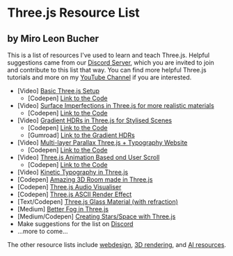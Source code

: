 # Three.js Resource List
## by Miro Leon Bucher
This is a list of resources I've used to learn and teach Three.js. Helpful suggestions came from our [Discord Server](), which you are invited to join and contribute to this list that way. You can find more helpful Three.js tutorials and more on my [YouTube Channel]() if you are interested.

- [Video] [Basic Three.js Setup](https://youtu.be/l7zkOM4FvZQ?si=EWQt5eghRyTMwoT5)
    - [Codepen] [Link to the Code]()
- [Video] [Surface Imperfections in Three.js for more realistic materials](https://youtu.be/6x6h9ALZ_-Q?si=FbegDK3aWvOX57aL)
    - [Codepen] [Link to the Code]()
- [Video] [Gradient HDRs in Three.js for Stylised Scenes](https://youtu.be/Muq-VpaPzoE?si=NFy4plzurFrZ-xWY)
    - [Codepen] [Link to the Code]()
    - [Gumroad] [Link to the Gradient HDRs]()
- [Video] [Multi-layer Parallax Three.js + Typography Website](https://youtu.be/Y5kJFvQtb-U?si=_kEO4ZAmIJuAwoVm)
    - [Codepen] [Link to the Code]()
- [Video] [Three.js Animation Based ond User Scroll]()
    - [Codepen] [Link to the Code]()
- [Video] [Kinetic Typography in Three.js](https://youtu.be/_9Z-YQVQkpE?si=UT-Iv-tCwIWZoaR-)
- [Codepen] [Amazing 3D Room made in Three.js](https://codepen.io/ricardoolivaalonso/pen/KKbWGNZ)
- [Codepen] [Three.js Audio Visualiser](https://codepen.io/ma_suwa/pen/BarLGgx)
- [Codepen] [Three.js ASCII Render Effect](https://codepen.io/TopherV/pen/NrWPjW)
- [Text/Codepen] [Three.js Glass Material (with refraction)](https://tympanus.net/codrops/2021/10/27/creating-the-effect-of-transparent-glass-and-plastic-in-three-js/)
- [Medium] [Better Fog in Three.js](https://snayss.medium.com/three-js-fog-hacks-fc0b42f63386)
- [Medium/Codepen] [Creating Stars/Space with Three.js](https://medium.com/nerd-for-tech/adding-a-custom-star-field-background-with-three-js-79a1d18fd35d)
- Make suggestions for the list on [Discord]()
- ...more to come...

The other resource lists include [webdesign](), [3D rendering](), and [AI resources]().
